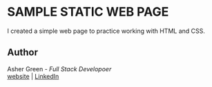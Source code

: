# **SAMPLE STATIC WEB PAGE**

I created a simple web page to practice working with HTML and CSS.

## Author
Asher Green - *Full Stack Developoer*   
[website](http://ashergreen.ca) | [LinkedIn](https://www.linkedin.com/in/asher-green-6a96551/)